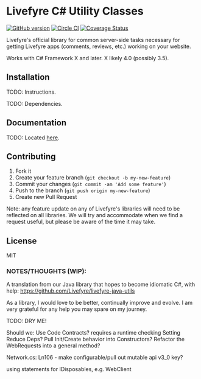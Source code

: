 # Livefyre C# Utility Classes
[![GitHub version](https://badge.fury.io/gh/livefyre%2Flivefyre-csharp-utils.png)](http://badge.fury.io/gh/livefyre%2Flivefyre-csharp-utils)
[![Circle CI](https://circleci.com/gh/Livefyre/livefyre-csharp.png?style=badge)](https://circleci.com/gh/Livefyre/livefyre-csharp-utils)
[![Coverage Status](https://img.shields.io/coveralls/Livefyre/livefyre-csharp-utils.svg)](https://coveralls.io/r/Livefyre/livefyre-csharp-utils)

Livefyre's official library for common server-side tasks necessary for getting Livefyre apps (comments, reviews, etc.) working on your website.

Works with C# Framework X and later. X likely 4.0 (possibly 3.5).

## Installation

TODO: Instructions.

TODO: Dependencies.

## Documentation

TODO: Located [here](http://answers.livefyre.com/developers/libraries).

## Contributing

1. Fork it
2. Create your feature branch (`git checkout -b my-new-feature`)
3. Commit your changes (`git commit -am 'Add some feature'`)
4. Push to the branch (`git push origin my-new-feature`)
5. Create new Pull Request

Note: any feature update on any of Livefyre's libraries will need to be reflected on all libraries. We will try and accommodate when we find a request useful, but please be aware of the time it may take.

## License

MIT



### NOTES/THOUGHTS (WIP):

A translation from our Java library that hopes to become idiomatic C#, with help:
https://github.com/Livefyre/livefyre-java-utils


As a library, I would love to be better, continually improve and evolve. I am very grateful for any help you may spare on my journey.


TODO: DRY ME!

Should we:
	Use Code Contracts?
		requires a runtime checking Setting
	Reduce Deps?
	Pull Init/Create behavior into Constructors?
	Refactor the WebRequests into a general method?


Network.cs: 
	Ln106 - make configurable/pull out mutable api v3_0 key?

using statements for IDisposables, e.g. WebClient

 